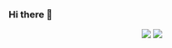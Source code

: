 ### Hi there 👋

<div align="center"> <img src="https://github-readme-stats.vercel.app/api?username=BlueCitizens&show_icons=true&theme=tokyonight" /> <img src="https://github-readme-stats.vercel.app/api/top-langs/?username=BlueCitizens" /> </div>


<!--
**BlueCitizens/BlueCitizens** is a ✨ _special_ ✨ repository because its `README.md` (this file) appears on your GitHub profile.

Here are some ideas to get you started:

- 🔭 I’m currently working on ...
- 🌱 I’m currently learning ...
- 👯 I’m looking to collaborate on ...
- 🤔 I’m looking for help with ...
- 💬 Ask me about ...
- 📫 How to reach me: ...
- 😄 Pronouns: ...
- ⚡ Fun fact: ...
-->
